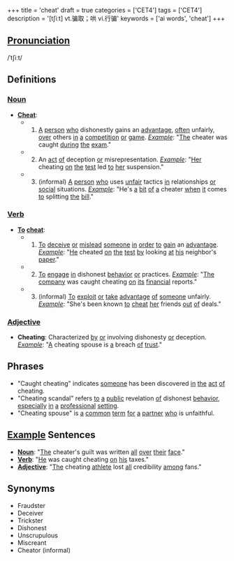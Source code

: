 +++
title = 'cheat'
draft = true
categories = ['CET4']
tags = ['CET4']
description = '[t∫iːt] vt.骗取；哄 vi.行骗'
keywords = ['ai words', 'cheat']
+++

## [Pronunciation](/en/post/pronunciation/)
/ˈtʃiːt/

## Definitions
### [Noun](/en/post/noun/)
- **[Cheat](/en/post/cheat/)**: 
    - 1. [A](/en/post/a/) [person](/en/post/person/) [who](/en/post/who/) dishonestly gains an [advantage](/en/post/advantage/), [often](/en/post/often/) unfairly, [over](/en/post/over/) others [in](/en/post/in/) [a](/en/post/a/) [competition](/en/post/competition/) [or](/en/post/or/) [game](/en/post/game/). *[Example](/en/post/example/)*: "[The](/en/post/the/) cheater was caught [during](/en/post/during/) [the](/en/post/the/) [exam](/en/post/exam/)."
    - 2. An [act](/en/post/act/) [of](/en/post/of/) deception [or](/en/post/or/) misrepresentation. *[Example](/en/post/example/)*: "[Her](/en/post/her/) cheating [on](/en/post/on/) [the](/en/post/the/) [test](/en/post/test/) led [to](/en/post/to/) [her](/en/post/her/) suspension."
    - 3. (informal) [A](/en/post/a/) [person](/en/post/person/) [who](/en/post/who/) uses [unfair](/en/post/unfair/) tactics [in](/en/post/in/) relationships [or](/en/post/or/) [social](/en/post/social/) situations. *[Example](/en/post/example/)*: "He's [a](/en/post/a/) [bit](/en/post/bit/) [of](/en/post/of/) [a](/en/post/a/) cheater [when](/en/post/when/) [it](/en/post/it/) comes [to](/en/post/to/) splitting [the](/en/post/the/) [bill](/en/post/bill/)."

### [Verb](/en/post/verb/)
- **[To](/en/post/to/) [cheat](/en/post/cheat/)**:
    - 1. [To](/en/post/to/) [deceive](/en/post/deceive/) [or](/en/post/or/) [mislead](/en/post/mislead/) [someone](/en/post/someone/) [in](/en/post/in/) [order](/en/post/order/) [to](/en/post/to/) [gain](/en/post/gain/) an [advantage](/en/post/advantage/). *[Example](/en/post/example/)*: "[He](/en/post/he/) cheated [on](/en/post/on/) [the](/en/post/the/) [test](/en/post/test/) [by](/en/post/by/) looking [at](/en/post/at/) [his](/en/post/his/) neighbor's [paper](/en/post/paper/)."
    - 2. [To](/en/post/to/) [engage](/en/post/engage/) [in](/en/post/in/) dishonest [behavior](/en/post/behavior/) [or](/en/post/or/) practices. *[Example](/en/post/example/)*: "[The](/en/post/the/) [company](/en/post/company/) was caught cheating [on](/en/post/on/) [its](/en/post/its/) [financial](/en/post/financial/) reports."
    - 3. (informal) [To](/en/post/to/) [exploit](/en/post/exploit/) [or](/en/post/or/) [take](/en/post/take/) [advantage](/en/post/advantage/) [of](/en/post/of/) [someone](/en/post/someone/) unfairly. *[Example](/en/post/example/)*: "She's been known [to](/en/post/to/) [cheat](/en/post/cheat/) [her](/en/post/her/) friends [out](/en/post/out/) [of](/en/post/of/) deals."

### [Adjective](/en/post/adjective/)
- **Cheating**: Characterized [by](/en/post/by/) [or](/en/post/or/) involving dishonesty [or](/en/post/or/) deception. *[Example](/en/post/example/)*: "[A](/en/post/a/) cheating spouse is [a](/en/post/a/) breach [of](/en/post/of/) [trust](/en/post/trust/)."

## Phrases
- "Caught cheating" indicates [someone](/en/post/someone/) has been discovered [in](/en/post/in/) [the](/en/post/the/) [act](/en/post/act/) [of](/en/post/of/) cheating.
- "Cheating scandal" refers [to](/en/post/to/) [a](/en/post/a/) [public](/en/post/public/) revelation [of](/en/post/of/) dishonest [behavior](/en/post/behavior/), [especially](/en/post/especially/) [in](/en/post/in/) [a](/en/post/a/) [professional](/en/post/professional/) [setting](/en/post/setting/).
- "Cheating spouse" is [a](/en/post/a/) [common](/en/post/common/) [term](/en/post/term/) [for](/en/post/for/) [a](/en/post/a/) [partner](/en/post/partner/) [who](/en/post/who/) is unfaithful.

## [Example](/en/post/example/) Sentences
- **[Noun](/en/post/noun/)**: "[The](/en/post/the/) cheater's guilt was written [all](/en/post/all/) [over](/en/post/over/) [their](/en/post/their/) [face](/en/post/face/)."
- **[Verb](/en/post/verb/)**: "[He](/en/post/he/) was caught cheating [on](/en/post/on/) [his](/en/post/his/) taxes."
- **[Adjective](/en/post/adjective/)**: "[The](/en/post/the/) cheating [athlete](/en/post/athlete/) lost [all](/en/post/all/) credibility [among](/en/post/among/) fans."

## Synonyms
- Fraudster
- Deceiver
- Trickster
- Dishonest
- Unscrupulous
- Miscreant
- Cheator (informal)
